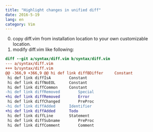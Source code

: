 ```yaml
---
title: "Highlight changes in unified diff"
date: 2016-5-19
lang: en
category: Vim
---
```


<!--more-->

0. copy diff.vim from installation location to your own customizable location.
0. modify diff.vim like following:

```diff
diff --git a/syntax/diff.vim b/syntax/diff.vim
--- a/syntax/diff.vim
+++ b/syntax/diff.vim
@@ -366,9 +366,9 @@ hi def link diffBDiffer		Constant
 hi def link diffIsA		Constant
 hi def link diffNoEOL		Constant
 hi def link diffCommon		Constant
-hi def link diffRemoved		Special
+hi def link diffRemoved		Error
 hi def link diffChanged		PreProc
-hi def link diffAdded		Identifier
+hi def link diffAdded		Todo
 hi def link diffLine		Statement
 hi def link diffSubname		PreProc
 hi def link diffComment		Comment
```
